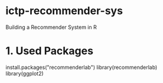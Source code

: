 # ictp-recommender-sys
Building a Recommender System in R

# 1. Used Packages
install.packages("recommenderlab")
library(recommenderlab)
library(ggplot2)

